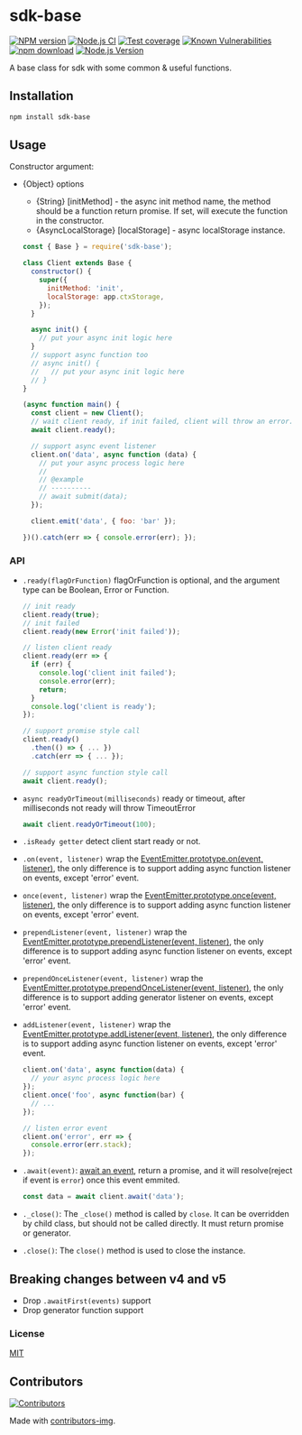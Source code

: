# sdk-base

[![NPM version][npm-image]][npm-url]
[![Node.js CI](https://github.com/node-modules/sdk-base/actions/workflows/nodejs.yml/badge.svg)](https://github.com/node-modules/sdk-base/actions/workflows/nodejs.yml)
[![Test coverage][codecov-image]][codecov-url]
[![Known Vulnerabilities][snyk-image]][snyk-url]
[![npm download][download-image]][download-url]
[![Node.js Version](https://img.shields.io/node/v/sdk-base.svg?style=flat)](https://nodejs.org/en/download/)

[npm-image]: https://img.shields.io/npm/v/sdk-base.svg?style=flat-square
[npm-url]: https://npmjs.org/package/sdk-base
[codecov-image]: https://codecov.io/github/node-modules/sdk-base/coverage.svg?branch=master
[codecov-url]: https://codecov.io/github/node-modules/sdk-base?branch=master
[snyk-image]: https://snyk.io/test/npm/sdk-base/badge.svg?style=flat-square
[snyk-url]: https://snyk.io/test/npm/sdk-base
[download-image]: https://img.shields.io/npm/dm/sdk-base.svg?style=flat-square
[download-url]: https://npmjs.org/package/sdk-base

A base class for sdk with some common & useful functions.

## Installation

```bash
npm install sdk-base
```

## Usage

Constructor argument:

- {Object} options
  - {String} [initMethod] - the async init method name, the method should be a function return promise. If set, will execute the function in the constructor.
  - {AsyncLocalStorage} [localStorage] - async localStorage instance.

  ```js
  const { Base } = require('sdk-base');

  class Client extends Base {
    constructor() {
      super({
        initMethod: 'init',
        localStorage: app.ctxStorage,
      });
    }

    async init() {
      // put your async init logic here
    }
    // support async function too
    // async init() {
    //   // put your async init logic here
    // }
  }

  (async function main() {
    const client = new Client();
    // wait client ready, if init failed, client will throw an error.
    await client.ready();

    // support async event listener
    client.on('data', async function (data) {
      // put your async process logic here
      //
      // @example
      // ----------
      // await submit(data);
    });

    client.emit('data', { foo: 'bar' });

  })().catch(err => { console.error(err); });
  ```

### API

- `.ready(flagOrFunction)` flagOrFunction is optional, and the argument type can be Boolean, Error or Function.

  ```js
  // init ready
  client.ready(true);
  // init failed
  client.ready(new Error('init failed'));

  // listen client ready
  client.ready(err => {
    if (err) {
      console.log('client init failed');
      console.error(err);
      return;
    }
    console.log('client is ready');
  });

  // support promise style call
  client.ready()
    .then(() => { ... })
    .catch(err => { ... });

  // support async function style call
  await client.ready();
  ```

- `async readyOrTimeout(milliseconds)` ready or timeout, after milliseconds not ready will throw TimeoutError

  ```js
  await client.readyOrTimeout(100);
  ```

- `.isReady getter` detect client start ready or not.
- `.on(event, listener)` wrap the [EventEmitter.prototype.on(event, listener)](https://nodejs.org/api/events.html#events_emitter_on_eventname_listener), the only difference is to support adding async function listener on events, except 'error' event.
- `once(event, listener)` wrap the [EventEmitter.prototype.once(event, listener)](https://nodejs.org/api/events.html#events_emitter_once_eventname_listener), the only difference is to support adding async function listener on events, except 'error' event.
- `prependListener(event, listener)` wrap the [EventEmitter.prototype.prependListener(event, listener)](https://nodejs.org/api/events.html#events_emitter_prependlistener_eventname_listener), the only difference is to support adding async function listener on events, except 'error' event.
- `prependOnceListener(event, listener)` wrap the [EventEmitter.prototype.prependOnceListener(event, listener)](https://nodejs.org/api/events.html#events_emitter_prependoncelistener_eventname_listener), the only difference is to support adding generator listener on events, except 'error' event.
- `addListener(event, listener)` wrap the [EventEmitter.prototype.addListener(event, listener)](https://nodejs.org/api/events.html#events_emitter_addlistener_eventname_listener), the only difference is to support adding async function listener on events, except 'error' event.

  ```js
  client.on('data', async function(data) {
    // your async process logic here
  });
  client.once('foo', async function(bar) {
    // ...
  });

  // listen error event
  client.on('error', err => {
    console.error(err.stack);
  });
  ```

- `.await(event)`: [await an event](https://github.com/cojs/await-event), return a promise, and it will resolve(reject if event is `error`) once this event emmited.

  ```js
  const data = await client.await('data');
  ```

- `._close()`: The `_close()` method is called by `close`.
It can be overridden by child class, but should not be called directly. It must return promise or generator.

- `.close()`: The `close()` method is used to close the instance.

## Breaking changes between v4 and v5

- Drop `.awaitFirst(events)` support
- Drop generator function support

### License

[MIT](LICENSE)

## Contributors

[![Contributors](https://contrib.rocks/image?repo=node-modules/sdk-base)](https://github.com/node-modules/sdk-base/graphs/contributors)

Made with [contributors-img](https://contrib.rocks).
